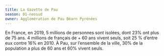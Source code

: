 ```yaml
---
title: La Gazette de Pau
season: 01-neosud
owner: Agglomération de Pau Béarn Pyrénées
---
```


En France, en 2019, 5 millions de personnes sont isolées, dont 23% ont plus de 75 ans. 4 millions de français de + 60 ans vivent seuls, soit 25 % d’entre eux contre 16% en 2010. À Pau, sur l’ensemble de la ville, 30% de la population a plus de 60 ans et 60% vivent seuls.
